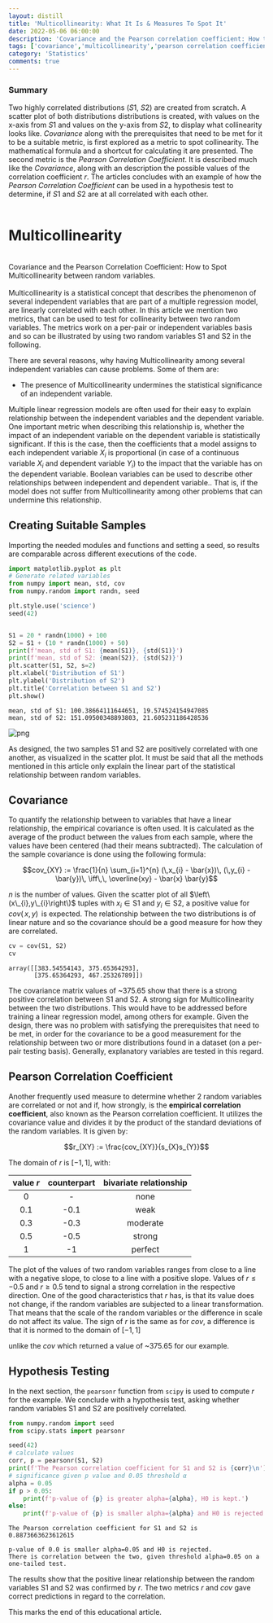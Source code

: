 ```yaml
---
layout: distill
title: 'Multicollinearity: What It Is & Measures To Spot It'
date: 2022-05-06 06:00:00
description: 'Covariance and the Pearson correlation coefficient: How to spot multicollinearity between random variables.'
tags: ['covariance','multicollinearity','pearson correlation coefficient','random variable','statistics']
category: 'Statistics'
comments: true
---
```


### Summary
Two highly correlated distributions ($S1$, $S2$) are created
from scratch.  A scatter plot of both distributions distributions is created,
with values on the x-axis from $S1$ and values on the y-axis from $S2$, to
display what collinearity looks like. *Covariance* along with the prerequisites
that need to be met for it to be a suitable metric, is first explored as a
metric to spot collinearity. The mathematical formula and a shortcut for
calculating it are presented. The second metric is the *Pearson Correlation
Coefficient*. It is described much like the *Covariance*, along with an
description the possible values of the correlation coefficient $r$. The articles
concludes with an example of how the *Pearson Correlation Coefficient* can be
used in a hypothesis test to determine, if $S1$ and $S2$ are at all correlated
with each other.<br>
<br>
# Multicollinearity
<br>
Covariance and the Pearson Correlation Coefficient: How to Spot
Multicollinearity between random variables.<br>
<br>
Multicollinearity is a statistical concept that describes the phenomenon of
several independent variables that are part of a multiple regression model, are
linearly correlated with each other.  In this article we mention two metrics,
that can be used to test for collinearity between two random variables. The
metrics work on a per-pair or independent variables basis and so can be
illustrated by using two random variables S1 and S2 in the following.  
  
There are several reasons, why having Multicollinearity among several
independent variables can cause problems. Some of them are:  
- The presence of Multicollinearity undermines the statistical significance of an independent variable.  
  
Multiple linear regression models are often used for their easy to explain
relationship between the independent variables and the dependent variable. One
important metric when describing this relationship is, whether the impact of an
independent variable on the dependent variable is statistically significant. If
this is the case, then the coefficients that a model assigns to each
independent variable $X_{i}$ is proportional (in case of a continuous variable
$X_{i}$ and dependent variable $Y_{i}$) to the impact that the variable has on
the dependent variable. Boolean variables can be used to describe other
relationships between independent and dependent variable.. That is, if the model
does not suffer from Multicollinearity among other problems that can undermine
this relationship.


## Creating Suitable Samples


Importing the needed modules and functions and setting a seed, so results are
comparable across different executions of the code.


```python
import matplotlib.pyplot as plt
# Generate related variables
from numpy import mean, std, cov
from numpy.random import randn, seed

plt.style.use('science')
seed(42)


S1 = 20 * randn(1000) + 100
S2 = S1 + (10 * randn(1000) + 50)
print(f'mean, std of S1: {mean(S1)}, {std(S1)}')
print(f'mean, std of S2: {mean(S2)}, {std(S2)}')
plt.scatter(S1, S2, s=2)
plt.xlabel('Distribution of S1')
plt.ylabel('Distribution of S2')
plt.title('Correlation between S1 and S2')
plt.show()

```

    mean, std of S1: 100.38664111644651, 19.574524154947085
    mean, std of S2: 151.09500348893803, 21.605231186428536



    
![png](/blog/images/output_4_1.png)
    


As designed, the two samples S1 and S2 are positively correlated with one
another, as visualized in the scatter plot. It must be said that all the
methods mentioned in this article only explain the linear part of the
statistical relationship between random variables.

## Covariance
To quantify the relationship between to variables that have a linear
relationship, the empirical covariance is often used. It is calculated as the
average of the product between the values from each sample, where the values
have been centered (had their means subtracted). The calculation of the sample
covariance is done using the following formula:

$$cov_{XY} := \frac{1}{n} \sum_{i=1}^{n} (\,x_{i} - \bar{x})\, (\,y_{i} - \bar{y})\, \iff\,\, \overline{xy} - \bar{x} \bar{y}$$

$n$ is the number of values. Given the scatter plot of all
$\left\(x\_{i},y\_{i}\right\)$ tuples with $x_{i}\in\mathrm{S1}$ and 
$y_{i}\in\mathrm{S2}$, a positive value for $cov(\,x,y)\,$ is expected. The
relationship between the two distributions is of linear nature and so the
covariance should be a good measure for how they are correlated.



```python
cv = cov(S1, S2)
cv

```




    array([[383.54554143, 375.65364293],
           [375.65364293, 467.25326789]])



The covariance matrix values of ~375.65 show that there is a strong positive
correlation between S1 and S2. A strong sign for Multicollinearity between the
two distributions. This would have to be addressed before training a linear
regression model, among others for example. Given the design, there was no
problem with satisfying the prerequisites that need to be met, in order for the
covariance to be a good measurement for the relationship between two or more
distributions found in a dataset (on a per-pair testing basis). Generally,
explanatory variables are tested in this regard.


## Pearson Correlation Coefficient
Another frequently used measure to determine whether 2 random variables are
correlated or not and if, how strongly, is the **empirical correlation
coefficient**, also known as the Pearson correlation coefficient. It utilizes
the covariance value and divides it by the product of the standard deviations of
the random variables. It is given by:

$$r_{XY} := \frac{cov_{XY}}{s_{X}s_{Y}}$$

The domain of $r$ is $[-1,1]$, with:

| value $r$ | counterpart | bivariate relationship |
|:---------:|:-----------:|:----------------------:|
|     0     |      -      |          none          |
|    0.1    |     -0.1    |          weak          |
|    0.3    |     -0.3    |        moderate        |
|    0.5    |     -0.5    |         strong         |
|     1     |      -1     |         perfect        |



The plot of the values of two random variables ranges from close to a line with
a negative slope, to close to a line with a positive slope. Values of $r\le-0.5$
and $r\ge0.5$ tend to signal a strong correlation in the respective direction.
One of the good characteristics that $r$ has, is that its value does not
change, if the random variables are subjected to a linear transformation.  That
means that the scale of the random variables or the difference in scale do not
affect its value. The sign of $r$ is the same as for $cov$, a difference is that
it is normed to the domain of $[-1,1]$ 

unlike the $cov$ which returned a value of ~375.65 for our example.



## Hypothesis Testing
In the next section, the `pearsonr` function from `scipy` is used to compute $r$
for the example. We conclude with a hypothesis test, asking whether random
variables S1 and S2 are positively correlated.



```python
from numpy.random import seed
from scipy.stats import pearsonr

seed(42)
# calculate values
corr, p = pearsonr(S1, S2)
print(f'The Pearson correlation coefficient for S1 and S2 is {corr}\n')
# significance given p value and 0.05 threshold α
alpha = 0.05
if p > 0.05:
	print(f'p-value of {p} is greater alpha={alpha}, H0 is kept.')
else:
	print(f'p-value of {p} is smaller alpha={alpha} and H0 is rejected.\nThere is correlation between the two, given threshold alpha={alpha} on a one-tailed test.')

```

    The Pearson correlation coefficient for S1 and S2 is 0.8873663623612615
    
    p-value of 0.0 is smaller alpha=0.05 and H0 is rejected.
    There is correlation between the two, given threshold alpha=0.05 on a one-tailed test.


The results show that the positive linear relationship between the random
variables S1 and S2 was confirmed by $r$. The two metrics $r$ and $cov$ gave
correct predictions in regard to the correlation.

This marks the end of this educational article.

